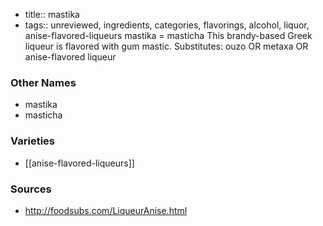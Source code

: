 - title:: mastika
- tags:: unreviewed, ingredients, categories, flavorings, alcohol, liquor, anise-flavored-liqueurs
mastika = masticha This brandy-based Greek liqueur is flavored with gum mastic. Substitutes: ouzo OR metaxa OR anise-flavored liqueur

### Other Names

* mastika
* masticha

### Varieties

* [[anise-flavored-liqueurs]]

### Sources
* http://foodsubs.com/LiqueurAnise.html
